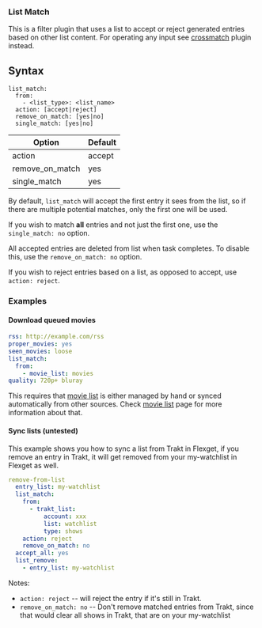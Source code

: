 ### List Match
This is a filter plugin that uses a list to accept or reject generated entries based on other list content. For operating any input  see [crossmatch](/Plugins/crossmatch) plugin instead.

## Syntax

```text
list_match:
  from:
    - <list_type>: <list_name>
  action: [accept|reject]
  remove_on_match: [yes|no]
  single_match: [yes|no]
```

|Option|Default|
|---|---|
|action|accept|
|remove_on_match|yes|
|single_match|yes|

By default, `list_match` will accept the first entry it sees from the list, so if there are multiple potential matches, only the first one will be used.

If you wish to match **all** entries and not just the first one, use the `single_match: no` option.

All accepted entries are deleted from list when task completes. To disable this, use the `remove_on_match: no` option.

If you wish to reject entries based on a list, as opposed to accept, use `action: reject`.

### Examples

#### Download queued movies


```yaml
rss: http://example.com/rss
proper_movies: yes
seen_movies: loose
list_match:
  from:
    - movie_list: movies
quality: 720p+ bluray
```

This requires that [movie list](/Plugins/List/movie_list) is either managed by hand or synced automatically from other sources. Check [movie list](/Plugins/List/movie_list) page for more information about that.

#### Sync lists (untested)
This example shows you how to sync a list from Trakt in Flexget, if you remove an entry in Trakt, it will get removed from your my-watchlist in Flexget as well. 

```yaml
remove-from-list
  entry_list: my-watchlist
  list_match:
    from:
      - trakt_list:
          account: xxx
          list: watchlist
          type: shows
    action: reject 
    remove_on_match: no
  accept_all: yes
  list_remove:
    - entry_list: my-watchlist
```
Notes:
* `action: reject` -- will reject the entry if it's still in Trakt.
* `remove_on_match: no` -- Don't remove matched entries from Trakt, since that would clear all shows in Trakt, that are on your my-watchlist
